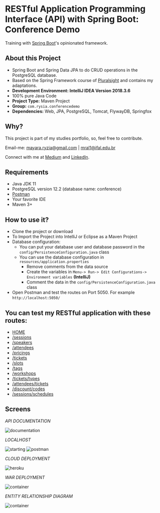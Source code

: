 # RESTful  Application  Programming Interface (API) with Spring Boot: Conference Demo

Training with [Spring Boot](https://spring.io/projects/spring-boot)'s opinionated framework.

## About this Project

* Spring Boot and Spring Data JPA to do CRUD operations in the PostgreSQL database.
* Based on the Spring Framework course of [Pluralsight](https://www.pluralsight.com/) and contains my adaptations.
* **Development Environment: IntelliJ IDEA Version 2018.3.6** 
* 100% pure Java Code
* **Project Type:** Maven Project
* **Group:** `com.rysia.conferencedemo`
* **Dependencies:** Web, JPA, PostgreSQL, Tomcat, FlywayDB, Springfox

## Why?

This project is part of my studies portfolio, so, feel free to contribute.

Email-me: mayara.ryzia@gmail.com | mral1@ifal.edu.br

Connect with me at [Medium](https://medium.com/@mayararysia) and [LinkedIn](https://www.linkedin.com/in/rysia/).

## Requirements

- Java JDK 11
- PostgreSQL version 12.2 (database name: conference)
- [Postman](https://www.postman.com/downloads/)
- Your favorite IDE
- Maven 3+

## How to use it?

* Clone the project or download
* To Import the Project into IntelliJ or Eclipse as a Maven Project
* Database configuration:
    * You can put your  database user  and database password  in the `config/PersistenceConfiguration.java` class
    * You can use the database configuration in `resources/application.properties`
        * Remove comments from the data source
        * Create the variables in `Menu-> Run-> Edit Configurations-> Environment variables` **(IntelliJ)**
        * Comment the data in the `config/PersistenceConfiguration.java` class
* Open Postman and test the routes on Port 5050. For example `http://localhost:5050/`

## **You can test my RESTful application with these routes:**

   * [HOME](https://conference-app-spring-boot.herokuapp.com/)
   * [/sessions](https://conference-app-spring-boot.herokuapp.com/api/v1/sessions)
   * [/speakers](https://conference-app-spring-boot.herokuapp.com/api/v1/speakers)
   * [/attendees](https://conference-app-spring-boot.herokuapp.com/api/v1/attendees)
   * [/pricings](https://conference-app-spring-boot.herokuapp.com/api/v1/pricings)
   * [/tickets](https://conference-app-spring-boot.herokuapp.com/api/v1/tickets)
   * [/slots](https://conference-app-spring-boot.herokuapp.com/api/v1/slots)
   * [/tags](https://conference-app-spring-boot.herokuapp.com/api/v1/tags)
   * [/workshops](https://conference-app-spring-boot.herokuapp.com/api/v1/workshops)
   * [/tickets/types](https://conference-app-spring-boot.herokuapp.com/api/v1/tickets/types)
   * [/attendees/tickets](https://conference-app-spring-boot.herokuapp.com/api/v1/attendees/tickets)
   * [/discount/codes](https://conference-app-spring-boot.herokuapp.com/api/v1/discount/codes)
   * [/sessions/schedules](https://conference-app-spring-boot.herokuapp.com/api/v1/sessions/schedules)
    
## Screens

*API DOCUMENTATION*

![documentation](https://raw.githubusercontent.com/mayararysia/conference-demo/master/screenshots/swagger-ui.png)


*LOCALHOST*

![starting](https://raw.githubusercontent.com/mayararysia/conference-demo/master/screenshots/starting-main.png)
![postman](https://raw.githubusercontent.com/mayararysia/conference-demo/master/screenshots/postman.png)

*CLOUD DEPLOYMENT*


![heroku](https://raw.githubusercontent.com/mayararysia/conference-demo/master/screenshots/heroku.png)

*WAR DEPLOYMENT*


![container](https://raw.githubusercontent.com/mayararysia/conference-demo/master/screenshots/container.png)


*ENTITY RELATIONSHIP DIAGRAM*

![container](https://raw.githubusercontent.com/mayararysia/conference-demo/master/screenshots/ERDiagram.png)
